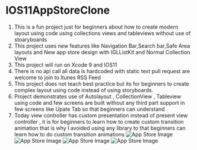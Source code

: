 # IOS11AppStoreClone
1. This is a fun project just for beginners about how to create modern layout using code using collections views and tableviews without use of stoaryboards
2. This project uses new features like Navigation Bar,Search bar,Safe Area layouts and New app store design with IGLListKit and Normal Collection View
3. This project will run on Xcode 9 and IOS11
4. There is no api call all data is hardcoded with static text pull request are welcome to join to Itunes RSS Feed
5. This project does not teach best practice but its for beginners to create complex layout using code instead of using storyboards.
6. Project demonstrates use of Autolayout , CollectionView , Tableview using code and few screens are built without any third part support in few screens like Upate Tab so that beginners can understand
7. Today view controller has custom presentation instead of present view controller , it is for beginners to learn how to create custom transition animation that is why I avoided using any library to that beginners can learn how to do custom transition animations
![App Store Image](https://raw.githubusercontent.com/ajaybeniwal/IOS11AppStoreClone/master/IMG_1150.PNG)
![App Store Image](https://github.com/ajaybeniwal/IOS11AppStoreClone/blob/master/IMG_1149.PNG)
![App Store Image](https://github.com/ajaybeniwal/IOS11AppStoreClone/blob/master/Update.png)
![App Store Image](https://github.com/ajaybeniwal/IOS11AppStoreClone/blob/master/Today.png)
